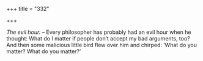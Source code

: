 +++
title = "332"

+++

*The evil hour.* – Every philosopher has probably had an evil hour when he thought: What do I matter if people don’t accept my bad arguments, too? And then some malicious little bird flew over him and chirped: ‘What do you matter? What do you matter?’


